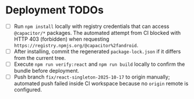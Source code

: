 # Deployment TODOs

- [ ] Run `npm install` locally with registry credentials that can access `@capacitor/*` packages. The automated attempt from CI blocked with HTTP 403 (forbidden) when requesting `https://registry.npmjs.org/@capacitor%2fandroid`.
- [ ] After installing, commit the regenerated `package-lock.json` if it differs from the current tree.
- [ ] Execute `npm run verify:react` and `npm run build` locally to confirm the bundle before deployment.
- [ ] Push branch `fix/react-singleton-2025-10-17` to origin manually; automated push failed inside CI workspace because no `origin` remote is configured.
